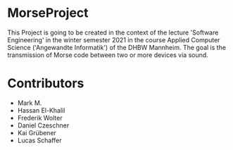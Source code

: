 # MorseProject

This Project is going to be created in the context of the lecture 'Software Engineering' in the winter semester 2021 in
the course Applied Computer Science ('Angewandte Informatik') of the DHBW Mannheim. The goal is the transmission of
Morse code between two or more devices via sound.

# Contributors

- Mark M.
- Hassan El-Khalil
- Frederik Wolter
- Daniel Czeschner
- Kai Grübener
- Lucas Schaffer